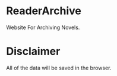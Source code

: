 # ReaderArchive

Website For Archiving Novels.

# Disclaimer

All of the data will be saved in the browser.
